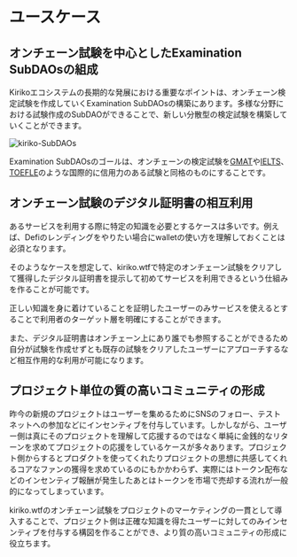 # ユースケース

## オンチェーン試験を中心としたExamination SubDAOsの組成

Kirikoエコシステムの長期的な発展における重要なポイントは、オンチェーン検定試験を作成していくExamination SubDAOsの構築にあります。多様な分野における試験作成のSubDAOができることで、新しい分散型の検定試験を構築していくことができます。

![kiriko-SubDAOs](../images/kiriko-subdaos.png)

Examination SubDAOsのゴールは、オンチェーンの検定試験を[GMAT](https://www.mba.com/exams/gmat-exam)や[IELTS](https://ielts.org/)、[TOEFLE](https://www.ets.org/toefl.html)のような国際的に信用力のある試験と同格のものにすることです。

## オンチェーン試験のデジタル証明書の相互利用

あるサービスを利用する際に特定の知識を必要とするケースは多いです。例えば、Defiのレンディングをやりたい場合にwalletの使い方を理解しておくことは必須となります。

そのようなケースを想定して、kiriko.wtfで特定のオンチェーン試験をクリアして獲得したデジタル証明書を提示して初めてサービスを利用できるという仕組みを作ることが可能です。

正しい知識を身に着けていることを証明したユーザーのみサービスを使えるとすることで利用者のターゲット層を明確にすることができます。

また、デジタル証明書はオンチェーン上にあり誰でも参照することができるため自分が試験を作成せずとも既存の試験をクリアしたユーザーにアプローチするなど相互作用的な利用が可能になります。

## プロジェクト単位の質の高いコミュニティの形成

昨今の新規のプロジェクトはユーザーを集めるためにSNSのフォロー、テストネットへの参加などにインセンティブを付与しています。しかしながら、ユーザー側は真にそのプロジェクトを理解して応援するのではなく単純に金銭的なリターンを求めてプロジェクトの応援をしているケースが多々あります。プロジェクト側からするとプロダクトを使ってくれたりプロジェクトの思想に共感してくれるコアなファンの獲得を求めているのにもかかわらず、実際にはトークン配布などのインセンティブ報酬が発生したあとはトークンを市場で売却する流れが一般的になってしまっています。

kiriko.wtfのオンチェーン試験をプロジェクトのマーケティングの一貫として導入することで、プロジェクト側は正確な知識を得たユーザーに対してのみインセンティブを付与する構図を作ることができ、より質の高いコミュニティの形成に役立ちます。
